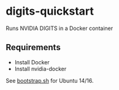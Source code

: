 # digits-quickstart

Runs NVIDIA DIGITS in a Docker container

## Requirements

- Install Docker
- Install nvidia-docker

See [bootstrap.sh](https://github.com/ryanolson/bootstrap/blob/master/bootstrap.sh) for Ubuntu 14/16.
